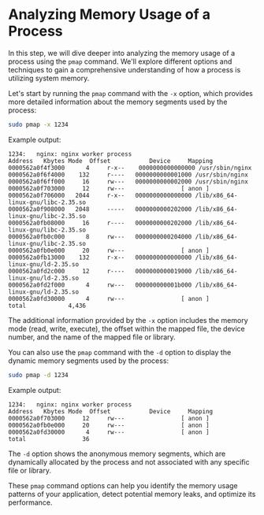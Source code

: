 # Analyzing Memory Usage of a Process

In this step, we will dive deeper into analyzing the memory usage of a process using the `pmap` command. We'll explore different options and techniques to gain a comprehensive understanding of how a process is utilizing system memory.

Let's start by running the `pmap` command with the `-x` option, which provides more detailed information about the memory segments used by the process:

```bash
sudo pmap -x 1234
```

Example output:

```
1234:   nginx: nginx worker process
Address   Kbytes Mode  Offset           Device     Mapping
0000562a0f4f3000      4     r-x--    0000000000000000 /usr/sbin/nginx
0000562a0f6f4000    132     r----   0000000000001000 /usr/sbin/nginx
0000562a0f6ff000     16     rw---   0000000000002000 /usr/sbin/nginx
0000562a0f703000     12     rw---                [ anon ]
0000562a0f706000   2044     r-x--   0000000000000000 /lib/x86_64-linux-gnu/libc-2.35.so
0000562a0f908000   2048     -----   0000000000202000 /lib/x86_64-linux-gnu/libc-2.35.so
0000562a0fb08000     16     r----   0000000000202000 /lib/x86_64-linux-gnu/libc-2.35.so
0000562a0fb0c000      8     rw---   0000000000204000 /lib/x86_64-linux-gnu/libc-2.35.so
0000562a0fb0e000     20     rw---                [ anon ]
0000562a0fb13000    132     r-x--   0000000000000000 /lib/x86_64-linux-gnu/ld-2.35.so
0000562a0fd2c000     12     r----   0000000000019000 /lib/x86_64-linux-gnu/ld-2.35.so
0000562a0fd2f000      4     rw---   000000000001b000 /lib/x86_64-linux-gnu/ld-2.35.so
0000562a0fd30000      4     rw---                [ anon ]
total            4,436
```

The additional information provided by the `-x` option includes the memory mode (read, write, execute), the offset within the mapped file, the device number, and the name of the mapped file or library.

You can also use the `pmap` command with the `-d` option to display the dynamic memory segments used by the process:

```bash
sudo pmap -d 1234
```

Example output:

```
1234:   nginx: nginx worker process
Address   Kbytes Mode  Offset           Device     Mapping
0000562a0f703000     12     rw---                [ anon ]
0000562a0fb0e000     20     rw---                [ anon ]
0000562a0fd30000      4     rw---                [ anon ]
total                36
```

The `-d` option shows the anonymous memory segments, which are dynamically allocated by the process and not associated with any specific file or library.

These `pmap` command options can help you identify the memory usage patterns of your application, detect potential memory leaks, and optimize its performance.
